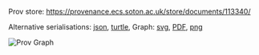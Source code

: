 
Prov store: https://provenance.ecs.soton.ac.uk/store/documents/113340/

Alternative serialisations: [json](https://provenance.ecs.soton.ac.uk/store/documents/113340.json), [turtle](https://provenance.ecs.soton.ac.uk/store/documents/113340.ttl),
Graph: [svg](https://provenance.ecs.soton.ac.uk/store/documents/113340.svg), [PDF](https://provenance.ecs.soton.ac.uk/store/documents/113340.pdf), [png](https://provenance.ecs.soton.ac.uk/store/documents/113340.png)

![Prov Graph](https://provenance.ecs.soton.ac.uk/store/documents/113340.png)

        
